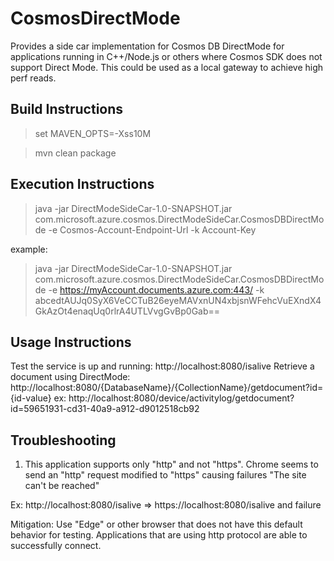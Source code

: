 # CosmosDirectMode

Provides a side car implementation for Cosmos DB DirectMode for applications running in C++/Node.js or others where Cosmos SDK does not support Direct Mode. This could be used as a local gateway to achieve high perf reads.



## Build Instructions

> set MAVEN_OPTS=-Xss10M

> mvn clean package


## Execution Instructions

> java -jar DirectModeSideCar-1.0-SNAPSHOT.jar com.microsoft.azure.cosmos.DirectModeSideCar.CosmosDBDirectMode -e Cosmos-Account-Endpoint-Url -k Account-Key

example:

> java -jar DirectModeSideCar-1.0-SNAPSHOT.jar com.microsoft.azure.cosmos.DirectModeSideCar.CosmosDBDirectMode -e https://myAccount.documents.azure.com:443/ -k abcedtAUJq0SyX6VeCCTuB26eyeMAVxnUN4xbjsnWFehcVuEXndX4GkAzOt4enaqUq0rlrA4UTLVvgGvBp0Gab==


## Usage Instructions

Test the service is up and running: http://localhost:8080/isalive
Retrieve a document using DirectMode: http://localhost:8080/{DatabaseName}/{CollectionName}/getdocument?id={id-value}
ex: http://localhost:8080/device/activitylog/getdocument?id=59651931-cd31-40a9-a912-d9012518cb92


## Troubleshooting

1. This application supports only "http" and not "https". Chrome seems to send an "http" request modified to "https" causing failures "The site can't be reached"

Ex: http://localhost:8080/isalive  => https://localhost:8080/isalive and failure

Mitigation: Use "Edge" or other browser that does not have this default behavior for testing. Applications that are using http protocol are able to successfully connect.


